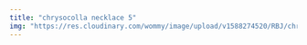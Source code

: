 ```yaml
---
title: "chrysocolla necklace 5"
img: "https://res.cloudinary.com/wommy/image/upload/v1588274520/RBJ/chrysocolla/55_trkkwd.jpg"
---
```

